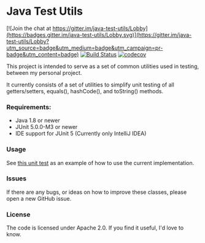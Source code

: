 Java Test Utils
===============

[![Join the chat at https://gitter.im/java-test-utils/Lobby](https://badges.gitter.im/java-test-utils/Lobby.svg)](https://gitter.im/java-test-utils/Lobby?utm_source=badge&utm_medium=badge&utm_campaign=pr-badge&utm_content=badge)
[![Build Status](https://travis-ci.org/robertsmieja/java-test-utils.svg?branch=master)](https://travis-ci.org/robertsmieja/java-test-utils)
[![codecov](https://codecov.io/gh/robertsmieja/java-test-utils/branch/master/graph/badge.svg)](https://codecov.io/gh/robertsmieja/java-test-utils)

This project is intended to serve as a set of common utilities used in testing, between my personal project.

It currently consists of a set of utilities to simplify unit testing of all getters/setters, equals(), hashCode(), and toString() methods.

### Requirements:
* Java 1.8 or newer
* JUnit 5.0.0-M3 or newer
* IDE support for JUnit 5 (Currently only IntelliJ IDEA)

### Usage
See [this unit test](src/test/java/com/robertsmieja/test/utils/junit/SimplePojoTests.java) as an example of how to use the current implementation.

### Issues
If there are any bugs, or ideas on how to improve these classes, please open a new GitHub issue.

### License
The code is licensed under Apache 2.0. 
If you find it useful, I'd love to know.